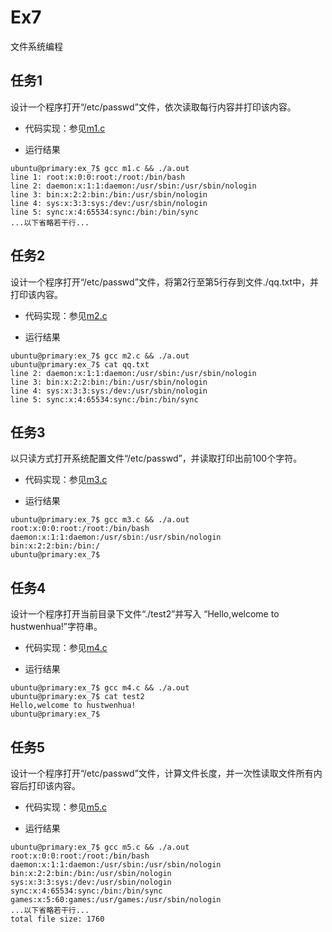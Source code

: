 # Ex7

文件系统编程

## 任务1

设计一个程序打开“/etc/passwd”文件，依次读取每行内容并打印该内容。

* 代码实现：参见[m1.c](m1.c)

* 运行结果

```log
ubuntu@primary:ex_7$ gcc m1.c && ./a.out 
line 1: root:x:0:0:root:/root:/bin/bash
line 2: daemon:x:1:1:daemon:/usr/sbin:/usr/sbin/nologin
line 3: bin:x:2:2:bin:/bin:/usr/sbin/nologin
line 4: sys:x:3:3:sys:/dev:/usr/sbin/nologin
line 5: sync:x:4:65534:sync:/bin:/bin/sync
...以下省略若干行...
```

## 任务2

设计一个程序打开“/etc/passwd”文件，将第2行至第5行存到文件./qq.txt中，并打印该内容。

* 代码实现：参见[m2.c](m2.c)

* 运行结果

```log
ubuntu@primary:ex_7$ gcc m2.c && ./a.out 
ubuntu@primary:ex_7$ cat qq.txt 
line 2: daemon:x:1:1:daemon:/usr/sbin:/usr/sbin/nologin
line 3: bin:x:2:2:bin:/bin:/usr/sbin/nologin
line 4: sys:x:3:3:sys:/dev:/usr/sbin/nologin
line 5: sync:x:4:65534:sync:/bin:/bin/sync
```

## 任务3

以只读方式打开系统配置文件“/etc/passwd”，并读取打印出前100个字符。

* 代码实现：参见[m3.c](m3.c)

* 运行结果

```log
ubuntu@primary:ex_7$ gcc m3.c && ./a.out 
root:x:0:0:root:/root:/bin/bash
daemon:x:1:1:daemon:/usr/sbin:/usr/sbin/nologin
bin:x:2:2:bin:/bin:/
ubuntu@primary:ex_7$ 
```

## 任务4

设计一个程序打开当前目录下文件“./test2”并写入 “Hello,welcome to hustwenhua!”字符串。

* 代码实现：参见[m4.c](m4.c)

* 运行结果

```log
ubuntu@primary:ex_7$ gcc m4.c && ./a.out 
ubuntu@primary:ex_7$ cat test2 
Hello,welcome to hustwenhua!
ubuntu@primary:ex_7$
```

## 任务5

设计一个程序打开“/etc/passwd”文件，计算文件长度，并一次性读取文件所有内容后打印该内容。

* 代码实现：参见[m5.c](m5.c)

* 运行结果

```log
ubuntu@primary:ex_7$ gcc m5.c && ./a.out 
root:x:0:0:root:/root:/bin/bash
daemon:x:1:1:daemon:/usr/sbin:/usr/sbin/nologin
bin:x:2:2:bin:/bin:/usr/sbin/nologin
sys:x:3:3:sys:/dev:/usr/sbin/nologin
sync:x:4:65534:sync:/bin:/bin/sync
games:x:5:60:games:/usr/games:/usr/sbin/nologin
...以下省略若干行...
total file size: 1760
```
